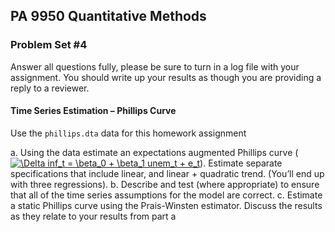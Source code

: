 ## PA 9950 Quantitative Methods

### Problem Set \#4

Answer all questions fully, please be sure to turn in a log file with your assignment. You should write up your results as though you are providing a reply to a reviewer.

#### Time Series Estimation – Phillips Curve

Use the ```phillips.dta``` data for this homework assignment

a. 	Using the data estimate an expectations augmented Phillips curve (<a href="https://www.codecogs.com/eqnedit.php?latex=\Delta&space;inf_t&space;=&space;\beta_0&space;&plus;&space;\beta_1&space;unem_t&space;&plus;&space;e_t" target="_blank"><img src="https://latex.codecogs.com/gif.latex?\Delta&space;inf_t&space;=&space;\beta_0&space;&plus;&space;\beta_1&space;unem_t&space;&plus;&space;e_t" title="\Delta inf_t = \beta_0 + \beta_1 unem_t + e_t" /></a>). Estimate separate specifications that include linear, and linear + quadratic trend. (You’ll end up with three regressions).
b. Describe and test (where appropriate) to ensure that all of the time series assumptions for the model are correct.
c. Estimate a static Phillips curve using the Prais-Winsten estimator. Discuss the results as they relate to your results from part a
